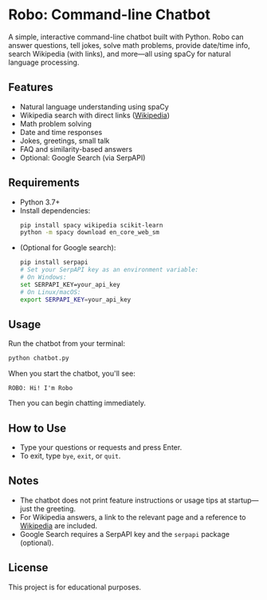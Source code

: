 # Robo: Command-line Chatbot

A simple, interactive command-line chatbot built with Python. Robo can answer questions, tell jokes, solve math problems, provide date/time info, search Wikipedia (with links), and more—all using spaCy for natural language processing.

## Features
- Natural language understanding using spaCy
- Wikipedia search with direct links ([Wikipedia](https://www.wikipedia.org/))
- Math problem solving
- Date and time responses
- Jokes, greetings, small talk
- FAQ and similarity-based answers
- Optional: Google Search (via SerpAPI)

## Requirements
- Python 3.7+
- Install dependencies:
  ```bash
  pip install spacy wikipedia scikit-learn
  python -m spacy download en_core_web_sm
  ```
- (Optional for Google search):
  ```bash
  pip install serpapi
  # Set your SerpAPI key as an environment variable:
  # On Windows:
  set SERPAPI_KEY=your_api_key
  # On Linux/macOS:
  export SERPAPI_KEY=your_api_key
  ```

## Usage
Run the chatbot from your terminal:
```bash
python chatbot.py
```

When you start the chatbot, you'll see:
```
ROBO: Hi! I'm Robo
```
Then you can begin chatting immediately.

## How to Use
- Type your questions or requests and press Enter.
- To exit, type `bye`, `exit`, or `quit`.

## Notes
- The chatbot does not print feature instructions or usage tips at startup—just the greeting.
- For Wikipedia answers, a link to the relevant page and a reference to [Wikipedia](https://www.wikipedia.org/) are included.
- Google Search requires a SerpAPI key and the `serpapi` package (optional).

## License
This project is for educational purposes. 